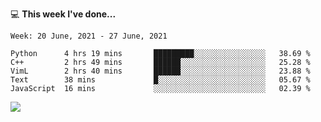 💻 **This week I've done...**

<!--START_SECTION:waka-->
```text
Week: 20 June, 2021 - 27 June, 2021

Python      4 hrs 19 mins       █████████░░░░░░░░░░░░░░░░   38.69 % 
C++         2 hrs 49 mins       ██████░░░░░░░░░░░░░░░░░░░   25.28 % 
VimL        2 hrs 40 mins       ██████░░░░░░░░░░░░░░░░░░░   23.88 % 
Text        38 mins             █░░░░░░░░░░░░░░░░░░░░░░░░   05.67 % 
JavaScript  16 mins             ░░░░░░░░░░░░░░░░░░░░░░░░░   02.39 %
```
<!--END_SECTION:waka-->

![](https://hits.seeyoufarm.com/api/count/incr/badge.svg?url=https%3A%2F%2Fgithub.com%2Fkuanhungchen&count_bg=%2379C83D&title_bg=%23555555&icon=github.svg&icon_color=%23E7E7E7&title=hits&edge_flat=false)
